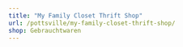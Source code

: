 ```yaml
---
title: "My Family Closet Thrift Shop"
url: /pottsville/my-family-closet-thrift-shop/
shop: Gebrauchtwaren
---
```


